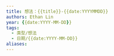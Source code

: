 ```yaml
---
title: 想法：{{title}}-{{date:YYYYMMDD}}
authors: Ethan Lin
year: {{date:YYYY-MM-DD}}
tags:
  - 类型/想法
  - 日期/{{date:YYYY-MM-DD}}
aliases: 
---
```



